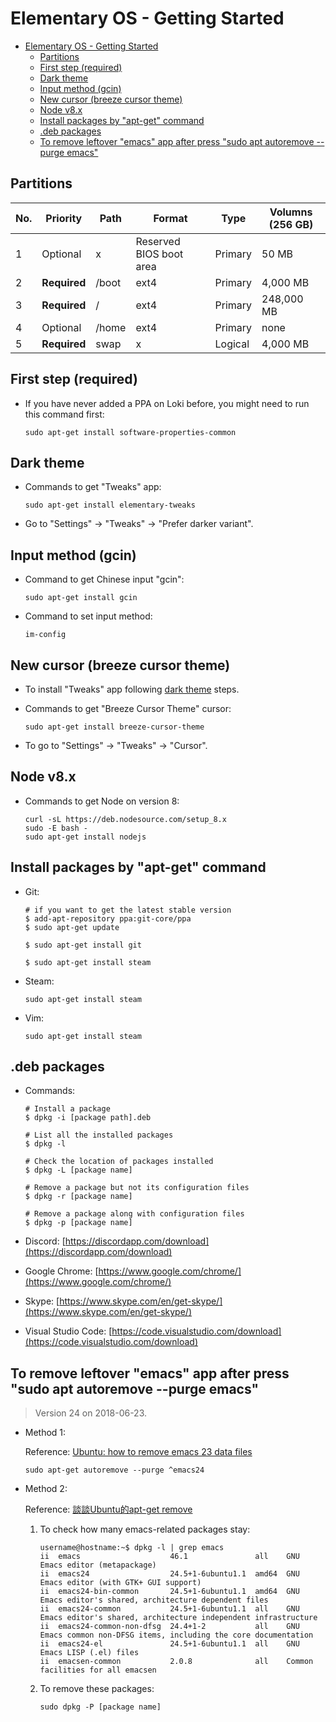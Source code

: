# Elementary OS - Getting Started

<!-- TOC -->

- [Elementary OS - Getting Started](#elementary-os---getting-started)
  - [Partitions](#partitions)
  - [First step (required)](#first-step-required)
  - [Dark theme](#dark-theme)
  - [Input method (gcin)](#input-method-gcin)
  - [New cursor (breeze cursor theme)](#new-cursor-breeze-cursor-theme)
  - [Node v8.x](#node-v8x)
  - [Install packages by "apt-get" command](#install-packages-by-apt-get-command)
  - [.deb packages](#deb-packages)
  - [To remove leftover "emacs" app after press "sudo apt autoremove --purge emacs"](#to-remove-leftover-emacs-app-after-press-sudo-apt-autoremove---purge-emacs)

<!-- /TOC -->

## Partitions

| No. | Priority     | Path  | Format                  | Type    | Volumns (256 GB) |
|-----|--------------|-------|-------------------------|---------|------------------|
| 1   | Optional     | x     | Reserved BIOS boot area | Primary | 50 MB            |
| 2   | **Required** | /boot | ext4                    | Primary | 4,000 MB         |
| 3   | **Required** | /     | ext4                    | Primary | 248,000 MB       |
| 4   | Optional     | /home | ext4                    | Primary | none             |
| 5   | **Required** | swap  | x                       | Logical | 4,000 MB         |

## First step (required)

- If you have never added a PPA on Loki before, you might need to run this command first:

  ```shell
  sudo apt-get install software-properties-common
  ```

## Dark theme

- Commands to get "Tweaks" app:

  ```shell
  sudo apt-get install elementary-tweaks
  ```

- Go to "Settings" -> "Tweaks" -> "Prefer darker variant".

## Input method (gcin)

- Command to get Chinese input "gcin":

  ```shell
  sudo apt-get install gcin
  ```

- Command to set input method:

  ```shell
  im-config
  ```

## New cursor (breeze cursor theme)

- To install "Tweaks" app following [dark theme](#dark-theme) steps.

- Commands to get "Breeze Cursor Theme" cursor:

  ```shell
  sudo apt-get install breeze-cursor-theme
  ```

- To go to "Settings" -> "Tweaks" -> "Cursor".

## Node v8.x

- Commands to get Node on version 8:

  ```shell
  curl -sL https://deb.nodesource.com/setup_8.x
  sudo -E bash -
  sudo apt-get install nodejs
  ```

## Install packages by "apt-get" command

- Git:

  ```shell
  # if you want to get the latest stable version
  $ add-apt-repository ppa:git-core/ppa
  $ sudo apt-get update

  $ sudo apt-get install git

  $ sudo apt-get install steam
  ```

- Steam:

  ```shell
  sudo apt-get install steam
  ```

- Vim:

  ```shell
  sudo apt-get install steam
  ```

## .deb packages

- Commands:

  ```shell
  # Install a package
  $ dpkg -i [package path].deb

  # List all the installed packages
  $ dpkg -l

  # Check the location of packages installed
  $ dpkg -L [package name]

  # Remove a package but not its configuration files
  $ dpkg -r [package name]

  # Remove a package along with configuration files
  $ dpkg -p [package name]
  ```

- Discord: [https://discordapp.com/download](https://discordapp.com/download)

- Google Chrome: [https://www.google.com/chrome/](https://www.google.com/chrome/)

- Skype: [https://www.skype.com/en/get-skype/](https://www.skype.com/en/get-skype/)

- Visual Studio Code: [https://code.visualstudio.com/download](https://code.visualstudio.com/download)

## To remove leftover "emacs" app after press "sudo apt autoremove --purge emacs"

> Version 24 on 2018-06-23.

- Method 1:

  Reference: [Ubuntu: how to remove emacs 23 data files](https://superuser.com/questions/927795/ubuntu-how-to-remove-emacs-23-data-files)

  ```shell
  sudo apt-get autoremove --purge ^emacs24
  ```

- Method 2:

  Reference: [談談Ubuntu的apt-get remove](http://falldog7.blogspot.com/2007/10/ubuntuapt-get-remove.html)

  1. To check how many emacs-related packages stay:

     ```shell
     username@hostname:~$ dpkg -l | grep emacs
     ii  emacs                    46.1               all    GNU Emacs editor (metapackage)
     ii  emacs24                  24.5+1-6ubuntu1.1  amd64  GNU Emacs editor (with GTK+ GUI support)
     ii  emacs24-bin-common       24.5+1-6ubuntu1.1  amd64  GNU Emacs editor's shared, architecture dependent files
     ii  emacs24-common           24.5+1-6ubuntu1.1  all    GNU Emacs editor's shared, architecture independent infrastructure
     ii  emacs24-common-non-dfsg  24.4+1-2           all    GNU Emacs common non-DFSG items, including the core documentation
     ii  emacs24-el               24.5+1-6ubuntu1.1  all    GNU Emacs LISP (.el) files
     ii  emacsen-common           2.0.8              all    Common facilities for all emacsen
     ```

  2. To remove these packages:

     ```shell
     sudo dpkg -P [package name]
     ```
